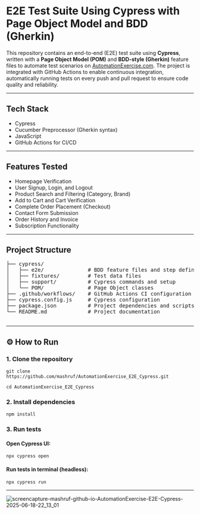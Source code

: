 # E2E Test Suite Using Cypress with Page Object Model and BDD (Gherkin)

This repository contains an end-to-end (E2E) test suite using **Cypress**, written with a **Page Object Model (POM)** and **BDD-style (Gherkin)** feature files to automate test scenarios on [AutomationExercise.com](https://automationexercise.com/). The project is integrated with GitHub Actions to enable continuous integration, automatically running tests on every push and pull request to ensure code quality and reliability.

---

## Tech Stack

- Cypress
- Cucumber Preprocessor (Gherkin syntax)
- JavaScript
- GitHub Actions for CI/CD

---

## Features Tested

- Homepage Verification
- User Signup, Login, and Logout
- Product Search and Filtering (Category, Brand)
- Add to Cart and Cart Verification
- Complete Order Placement (Checkout)
- Contact Form Submission
- Order History and Invoice
- Subscription Functionality

---

## Project Structure

<pre>├── cypress/
│   ├── e2e/              # BDD feature files and step definitions
│   ├── fixtures/         # Test data files
│   ├── support/          # Cypress commands and setup
│   └── POM/              # Page Object classes
├── .github/workflows/    # GitHub Actions CI configuration
├── cypress.config.js     # Cypress configuration
├── package.json          # Project dependencies and scripts
└── README.md             # Project documentation
 </pre>

---

## ⚙️ How to Run

### 1. Clone the repository
```
git clone https://github.com/mashruf/AutomationExercise_E2E_Cypress.git

cd AutomationExercise_E2E_Cypress

```

### 2. Install dependencies
```
npm install

```
### 3. Run tests

#### Open Cypress UI:
```
npx cypress open

```
#### Run tests in terminal (headless):
```
npx cypress run

```

---

![screencapture-mashruf-github-io-AutomationExercise-E2E-Cypress-2025-06-18-22_13_01](https://github.com/user-attachments/assets/e356b198-e2db-4aca-a701-7298657769e2)





 

